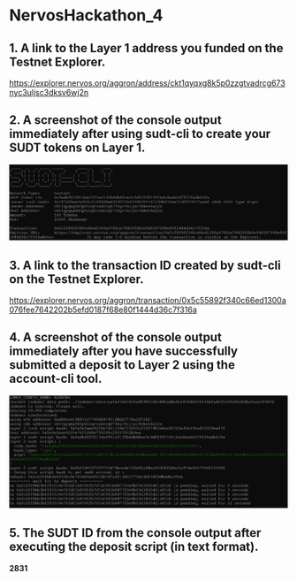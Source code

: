 # NervosHackathon_4

## 1. A link to the Layer 1 address you funded on the Testnet Explorer.

https://explorer.nervos.org/aggron/address/ckt1qyqxg8k5p0zzgtvadrcg673nyc3uljsc3dksv6wj2n

## 2. A screenshot of the console output immediately after using sudt-cli to create your SUDT tokens on Layer 1.

![](1.png)

## 3. A link to the transaction ID created by sudt-cli on the Testnet Explorer.

https://explorer.nervos.org/aggron/transaction/0x5c55892f340c66ed1300a076fee7642202b5efd0187f68e80f1444d36c7f316a

## 4. A screenshot of the console output immediately after you have successfully submitted a deposit to Layer 2 using the account-cli tool.

![](2.png)

## 5. The SUDT ID from the console output after executing the deposit script (in text format).

 <b>2831</b> <br><br>
